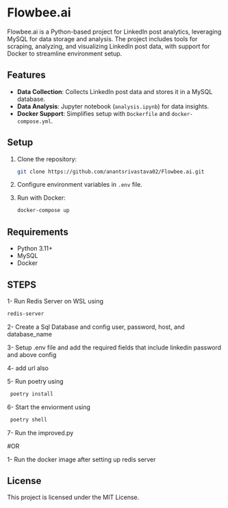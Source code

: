 # Flowbee.ai

Flowbee.ai is a Python-based project for LinkedIn post analytics, leveraging MySQL for data storage and analysis. The project includes tools for scraping, analyzing, and visualizing LinkedIn post data, with support for Docker to streamline environment setup.

## Features

- **Data Collection**: Collects LinkedIn post data and stores it in a MySQL database.
- **Data Analysis**: Jupyter notebook (`analysis.ipynb`) for data insights.
- **Docker Support**: Simplifies setup with `Dockerfile` and `docker-compose.yml`.

## Setup

1. Clone the repository:
   ```bash
   git clone https://github.com/anantsrivastava02/Flowbee.ai.git
   ```

2. Configure environment variables in `.env` file.

3. Run with Docker:
   ```bash
   docker-compose up
   ```

## Requirements

- Python 3.11+
- MySQL
- Docker

## STEPS
   1- Run Redis Server on WSL using
   ```bash
   redis-server
   ```
     
  2- Create a Sql Database and config user, password, host, and database_name
  
  3- Setup .env file and add the required fields that include linkedin password and above config
  
  4- add url also
  
  5- Run poetry using
  ```bash
   poetry install
   ```
     
  6- Start the enviorment using
  ```bash
   poetry shell
   ```
     
  7- Run the improved.py
  

 #OR 
 
  1- Run the docker image after setting up redis server 
  
 
## License

This project is licensed under the MIT License.
